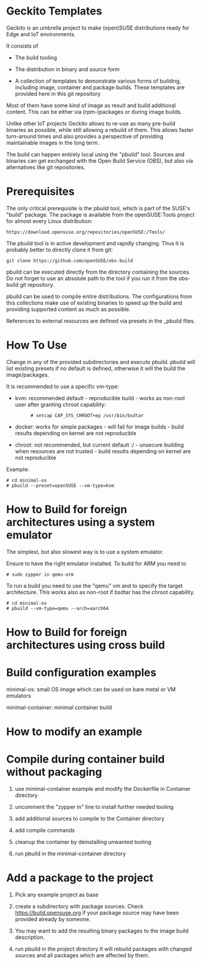 Geckito Templates
=================

Geckito is an umbrella project to make (open)SUSE distributions ready
for Edge and IoT environments.

It consists of

 * The build tooling

 * The distribution in binary and source form

 * A collection of templates to demonstrate various forms of building,
   including image, container and package builds.
   These templates are provided here in this git repository

Most of them have some kind of image as result and build additional content.
This can be either via (rpm-)packages or during image builds.

Unlike other IoT projects Geckito allows to re-use as many pre-build
binaries as possible, while still allowing a rebuild of them. This 
allows faster turn-around times and also provides a perspective of
providing maintainable images in the long term.

The build can happen entirely local using the "pbuild" tool. Sources
and binaries can get exchanged with the Open Build Service (OBS), but
also via alternatives like git repositories.

Prerequisites
=============

The only critical prerequisite is the pbuild tool, which is part of the
SUSE's "build" package. The package is available from the
openSUSE:Tools project for almost every Linux distribution:

    https://download.opensuse.org/repositories/openSUSE:/Tools/

The pbuild tool is in active development and rapidly changing. Thus it
is probably better to directly clone it from git:

    git clone https://github.com/openSUSE/obs-build

pbuild can be executed directly from the directory containing the
sources. Do not forget to use an absolute path to the tool if you
run it from the obs-build git repository.

pbuild can be used to compile entire distributions. The configurations
from this collections make use of existing binaries to speed up the
build and providing supported content as much as possible.

References to external resources are defined via presets in the _pbuild files.

How To Use
==========

Change in any of the provided subdirectories and execute pbuild.
pbuild will list existing presets if no default is defined, otherwise
it will the build the image/packages.

It is recommended to use a specific vm-type:

 * kvm: recommended default
        - reproducible build
        - works as non-root user after granting chroot capability:
 ```shell
          # setcap CAP_SYS_CHROOT+ep /usr/bin/bsdtar
 ```

 * docker: works for simple packages
        - will fail for image builds
        - build results depending on kernel are not reproducible

 * chroot: not recommended, but current default :/
        - unsecure building when resources are not trusted
        - build results depending on kernel are not reproducible

Example:

 ```shell
 # cd minimal-os
 # pbuild --preset=openSUSE --vm-type=kvm
 ```

How to Build for foreign architectures using a system emulator
==============================================================

The simplest, but also slowest way is to use a system emulator. 

Ensure to have the right emulator installed. To build for ARM you need to


 ```shell
 # sudo zypper in qemu-arm
 ```

To run a build you need to use the "qemu" vm and to specify the target 
architecture. This works also as non-root if bsdtar has the chroot 
capability.

 ```shell
 # cd minimal-os
 # pbuild --vm-type=qemu --arch=aarch64
 ```

How to Build for foreign architectures using cross build
========================================================

Build configuration examples
============================

 minimal-os: small OS image which can be used on bare metal or VM emulators

 minimal-container: minimal container build

How to modify an example
========================

Compile during container build without packaging
================================================

1) use minimal-container example and modify the Dockerfile in Container directory

2) uncomment the "zypper in" line to install further needed tooling

3) add additional sources to compile to the Container directory

4) add compile commands

5) cleanup the container by deinstalling unwanted tooling

6) run pbuild in the minimal-container directory


Add a package to the project
============================

1) Pick any example project as base

2) create a subdirectory with package sources. Check https://build.opensuse.org if your package source
   may have been provided already by someone.

3) You may want to add the resulting binary packages to the image build description.

4) run pbuild in the project directory
   It will rebuild packages with changed sources and all packages which are affected by them.


